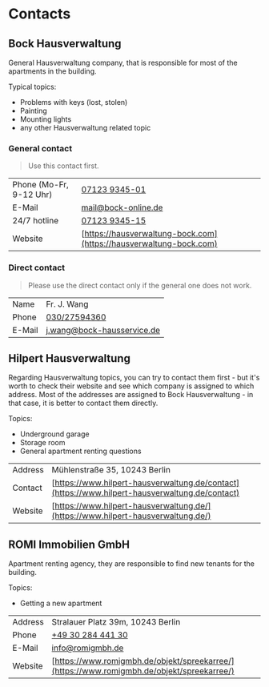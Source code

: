 # Contacts

## Bock Hausverwaltung

General Hausverwaltung company, that is responsible for most of the apartments in the building.

Typical topics:
- Problems with keys (lost, stolen)
- Painting
- Mounting lights
- any other Hausverwaltung related topic

### General contact

> Use this contact first.

| | |
|-|-|
| Phone (Mo-Fr, 9-12 Uhr) | [07123 9345-01](tel:07123934501) |
| E-Mail  | [mail@bock-online.de](mailto:mail@bock-online.de) |
| 24/7 hotline | [07123 9345-15](tel:07123934515) |
| Website | [https://hausverwaltung-bock.com](https://hausverwaltung-bock.com) |

### Direct contact

> Please use the direct contact only if the general one does not work.

| | |
|-|-|
| Name | Fr. J. Wang |
| Phone | [030/27594360](tel:03027594360) |
| E-Mail  | [j.wang@bock-hausservice.de](mailto:j.wang@bock-hausservice.de) |

## Hilpert Hausverwaltung

Regarding Hausverwaltung topics, you can try to contact them first - but it's worth to check their website and see which company is assigned to which address. Most of the addresses are assigned to Bock Hausverwaltung - in that case, it is better to contact them directly.

Topics:
- Underground garage
- Storage room
- General apartment renting questions

| | |
|-|-|
| Address  | Mühlenstraße 35, 10243 Berlin |
| Contact | [https://www.hilpert-hausverwaltung.de/contact](https://www.hilpert-hausverwaltung.de/contact) |
| Website | [https://www.hilpert-hausverwaltung.de/](https://www.hilpert-hausverwaltung.de/) |

## ROMI Immobilien GmbH

Apartment renting agency, they are responsible to find new tenants for the building.

Topics:
- Getting a new apartment

| | |
|-|-|
| Address | Stralauer Platz 39m, 10243 Berlin |
| Phone | [+49 30 284 441 30](tel:+493028444130) |
| E-Mail  | [info@romigmbh.de](mailto:info@romigmbh.de) |
| Website | [https://www.romigmbh.de/objekt/spreekarree/](https://www.romigmbh.de/objekt/spreekarree/) |
